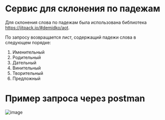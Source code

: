 # Сервис для склонения по падежам

Для склонения слова по падежам была использована библиотека https://jitpack.io/#demidko/aot.

По запросу возвращается лист, содержащий падежи слова в следующем порядке:

1. Именительный
2. Родительный
3. Дательный
4. Винительный
5. Творительный
6. Предложный

# Пример запроса через postman
![image](https://user-images.githubusercontent.com/84938597/198393810-8c1c17b3-790d-4cec-a256-8ee5cd76085f.png)
